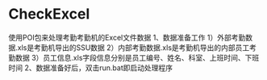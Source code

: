 # CheckExcel
使用POI包来处理考勤考勤机的Excel文件数据
1、数据准备工作
1）外部考勤数据.xls是考勤机导出的SSU数据
2）内部考勤数据.xls是考勤机导出的内部员工考勤数据
3）员工信息.xls字段信息分别是员工编号、姓名、科室、上班时间、下班时间
2、数据准备好后，双击run.bat即启动处理程序
